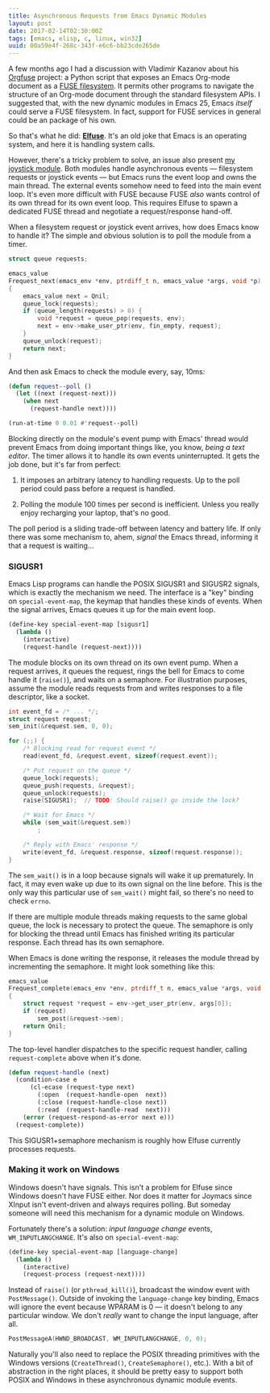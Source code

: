 ```yaml
---
title: Asynchronous Requests from Emacs Dynamic Modules
layout: post
date: 2017-02-14T02:30:00Z
tags: [emacs, elisp, c, linux, win32]
uuid: 00a59e4f-268c-343f-e6c6-bb23cde265de
---
```


A few months ago I had a discussion with Vladimir Kazanov about his
[Orgfuse][orgfuse] project: a Python script that exposes an Emacs
Org-mode document as a [FUSE filesystem][fuse]. It permits other
programs to navigate the structure of an Org-mode document through the
standard filesystem APIs. I suggested that, with the new dynamic
modules in Emacs 25, Emacs *itself* could serve a FUSE filesystem. In
fact, support for FUSE services in general could be an package of his
own.

So that's what he did: [**Elfuse**][elfuse]. It's an old joke that
Emacs is an operating system, and here it is handling system calls.

However, there's a tricky problem to solve, an issue also present [my
joystick module][joymacs]. Both modules handle asynchronous events —
filesystem requests or joystick events — but Emacs runs the event loop
and owns the main thread. The external events somehow need to feed
into the main event loop. It's even more difficult with FUSE because
FUSE *also* wants control of its own thread for its own event loop.
This requires Elfuse to spawn a dedicated FUSE thread and negotiate a
request/response hand-off.

When a filesystem request or joystick event arrives, how does Emacs
know to handle it? The simple and obvious solution is to poll the
module from a timer.

~~~c
struct queue requests;

emacs_value
Frequest_next(emacs_env *env, ptrdiff_t n, emacs_value *args, void *p)
{
    emacs_value next = Qnil;
    queue_lock(requests);
    if (queue_length(requests) > 0) {
        void *request = queue_pop(requests, env);
        next = env->make_user_ptr(env, fin_empty, request);
    }
    queue_unlock(request);
    return next;
}
~~~

And then ask Emacs to check the module every, say, 10ms:

~~~cl
(defun request--poll ()
  (let ((next (request-next)))
    (when next
      (request-handle next))))

(run-at-time 0 0.01 #'request--poll)
~~~

Blocking directly on the module's event pump with Emacs' thread would
prevent Emacs from doing important things like, you know, *being a
text editor*. The timer allows it to handle its own events
uninterrupted. It gets the job done, but it's far from perfect:

1. It imposes an arbitrary latency to handling requests. Up to the
   poll period could pass before a request is handled.

2. Polling the module 100 times per second is inefficient. Unless you
   really enjoy recharging your laptop, that's no good.

The poll period is a sliding trade-off between latency and battery
life. If only there was some mechanism to, ahem, *signal* the Emacs
thread, informing it that a request is waiting…

### SIGUSR1

Emacs Lisp programs can handle the POSIX SIGUSR1 and SIGUSR2 signals,
which is exactly the mechanism we need. The interface is a "key"
binding on `special-event-map`, the keymap that handles these kinds of
events. When the signal arrives, Emacs queues it up for the main event
loop.

~~~cl
(define-key special-event-map [sigusr1]
  (lambda ()
    (interactive)
    (request-handle (request-next))))
~~~

The module blocks on its own thread on its own event pump. When a
request arrives, it queues the request, rings the bell for Emacs to
come handle it (`raise()`), and waits on a semaphore. For illustration
purposes, assume the module reads requests from and writes responses
to a file descriptor, like a socket.

~~~c
int event_fd = /* ... */;
struct request request;
sem_init(&request.sem, 0, 0);

for (;;) {
    /* Blocking read for request event */
    read(event_fd, &request.event, sizeof(request.event));

    /* Put request on the queue */
    queue_lock(requests);
    queue_push(requests, &request);
    queue_unlock(requests);
    raise(SIGUSR1);  // TODO: Should raise() go inside the lock?

    /* Wait for Emacs */
    while (sem_wait(&request.sem))
        ;

    /* Reply with Emacs' response */
    write(event_fd, &request.response, sizeof(request.response));
}
~~~

The `sem_wait()` is in a loop because signals will wake it up
prematurely. In fact, it may even wake up due to its own signal on the
line before. This is the only way this particular use of `sem_wait()`
might fail, so there's no need to check `errno`.

If there are multiple module threads making requests to the same
global queue, the lock is necessary to protect the queue. The
semaphore is only for blocking the thread until Emacs has finished
writing its particular response. Each thread has its own semaphore.

When Emacs is done writing the response, it releases the module thread
by incrementing the semaphore. It might look something like this:

~~~c
emacs_value
Frequest_complete(emacs_env *env, ptrdiff_t n, emacs_value *args, void *p)
{
    struct request *request = env->get_user_ptr(env, args[0]);
    if (request)
        sem_post(&request->sem);
    return Qnil;
}
~~~

The top-level handler dispatches to the specific request handler,
calling `request-complete` above when it's done.

~~~cl
(defun request-handle (next)
  (condition-case e
      (cl-ecase (request-type next)
        (:open  (request-handle-open  next))
        (:close (request-handle-close next))
        (:read  (request-handle-read  next)))
    (error (request-respond-as-error next e)))
  (request-complete))
~~~

This SIGUSR1+semaphore mechanism is roughly how Elfuse currently
processes requests.

### Making it work on Windows

Windows doesn't have signals. This isn't a problem for Elfuse since
Windows doesn't have FUSE either. Nor does it matter for Joymacs since
XInput isn't event-driven and always requires polling. But someday
someone will need this mechanism for a dynamic module on Windows.

Fortunately there's a solution: *input language change* events,
`WM_INPUTLANGCHANGE`. It's also on `special-event-map`:

~~~cl
(define-key special-event-map [language-change]
  (lambda ()
    (interactive)
    (request-process (request-next))))
~~~

Instead of `raise()` (or `pthread_kill()`), broadcast the window event
with `PostMessage()`. Outside of invoking the `language-change` key
binding, Emacs will ignore the event because WPARAM is 0 — it doesn't
belong to any particular window. We don't *really* want to change the
input language, after all.

~~~c
PostMessageA(HWND_BROADCAST, WM_INPUTLANGCHANGE, 0, 0);
~~~

Naturally you'll also need to replace the POSIX threading primitives
with the Windows versions (`CreateThread()`, `CreateSemaphore()`,
etc.). With a bit of abstraction in the right places, it should be
pretty easy to support both POSIX and Windows in these asynchronous
dynamic module events.


[joymacs]: /blog/2016/11/05/
[orgfuse]: https://github.com/vkazanov/toy-orgfuse
[elfuse]: https://github.com/vkazanov/elfuse
[fuse]: https://en.wikipedia.org/wiki/Filesystem_in_Userspace
